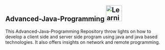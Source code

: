 ## Advanced-Java-Programming <img src="https://image.flaticon.com/icons/svg/226/226777.svg" height="50" width="50" title="Learning Advanced Java">

This Advanced-Java-Programming Repository throw lights on how to develop a client side and server side program using java and java based technologies. It also offers insights on network and remote programming.
